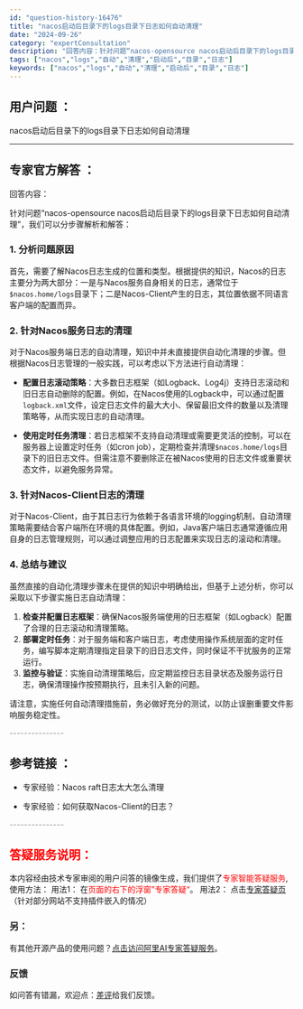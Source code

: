 ```yaml
---
id: "question-history-16476"
title: "nacos启动后目录下的logs目录下日志如何自动清理"
date: "2024-09-26"
category: "expertConsultation"
description: "回答内容：针对问题“nacos-opensource nacos启动后目录下的logs目录下日志如何自动清理”，我们可以分步骤解析和解答：### 1. 分析问题原因首先，需要了解Nacos日志生成的位置和类型。根据提供的知识，Nacos的日志主要分为两大部分：一是与Nacos服务自身相关的日志，通常"
tags: ["nacos","logs","自动","清理","启动后","目录","日志"]
keywords: ["nacos","logs","自动","清理","启动后","目录","日志"]
---
```


## 用户问题 ： 
 nacos启动后目录下的logs目录下日志如何自动清理  

---------------
## 专家官方解答 ：

回答内容：

针对问题“nacos-opensource nacos启动后目录下的logs目录下日志如何自动清理”，我们可以分步骤解析和解答：

### 1. 分析问题原因
首先，需要了解Nacos日志生成的位置和类型。根据提供的知识，Nacos的日志主要分为两大部分：一是与Nacos服务自身相关的日志，通常位于`$nacos.home/logs`目录下；二是Nacos-Client产生的日志，其位置依据不同语言客户端的配置而异。

### 2. 针对Nacos服务日志的清理
对于Nacos服务端日志的自动清理，知识中并未直接提供自动化清理的步骤。但根据Nacos日志管理的一般实践，可以考虑以下方法进行自动清理：

- **配置日志滚动策略**：大多数日志框架（如Logback、Log4j）支持日志滚动和旧日志自动删除的配置。例如，在Nacos使用的Logback中，可以通过配置`logback.xml`文件，设定日志文件的最大大小、保留最旧文件的数量以及清理策略等，从而实现日志的自动清理。
  
- **使用定时任务清理**：若日志框架不支持自动清理或需要更灵活的控制，可以在服务器上设置定时任务（如cron job），定期检查并清理`$nacos.home/logs`目录下的旧日志文件。但需注意不要删除正在被Nacos使用的日志文件或重要状态文件，以避免服务异常。

### 3. 针对Nacos-Client日志的清理
对于Nacos-Client，由于其日志行为依赖于各语言环境的logging机制，自动清理策略需要结合客户端所在环境的具体配置。例如，Java客户端日志通常遵循应用自身的日志管理规则，可以通过调整应用的日志配置来实现日志的滚动和清理。

### 4. 总结与建议
虽然直接的自动化清理步骤未在提供的知识中明确给出，但基于上述分析，你可以采取以下步骤实施日志自动清理：
1. **检查并配置日志框架**：确保Nacos服务端使用的日志框架（如Logback）配置了合理的日志滚动和清理策略。
2. **部署定时任务**：对于服务端和客户端日志，考虑使用操作系统层面的定时任务，编写脚本定期清理指定目录下的旧日志文件，同时保证不干扰服务的正常运行。
3. **监控与验证**：实施自动清理策略后，应定期监控日志目录状态及服务运行日志，确保清理操作按预期执行，且未引入新的问题。

请注意，实施任何自动清理措施前，务必做好充分的测试，以防止误删重要文件影响服务稳定性。


<font color="#949494">---------------</font> 


## 参考链接 ：

* 专家经验：Nacos raft日志太大怎么清理 
 
 * 专家经验：如何获取Nacos-Client的日志？ 


 <font color="#949494">---------------</font> 
 


## <font color="#FF0000">答疑服务说明：</font> 

本内容经由技术专家审阅的用户问答的镜像生成，我们提供了<font color="#FF0000">专家智能答疑服务</font>,使用方法：
用法1： 在<font color="#FF0000">页面的右下的浮窗”专家答疑“</font>。
用法2： 点击[专家答疑页](https://answer.opensource.alibaba.com/docs/intro)（针对部分网站不支持插件嵌入的情况）
### 另：


有其他开源产品的使用问题？[点击访问阿里AI专家答疑服务](https://answer.opensource.alibaba.com/docs/intro)。
### 反馈
如问答有错漏，欢迎点：[差评](https://ai.nacos.io/user/feedbackByEnhancerGradePOJOID?enhancerGradePOJOId=16481)给我们反馈。
